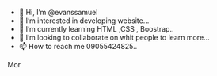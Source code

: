- 👋 Hi, I’m @evanssamuel
- 👀 I’m interested in  developing website...
- 🌱 I’m currently learning HTML ,CSS , Boostrap..
- 💞️ I’m looking to collaborate on whit people to learn more...
- 📫 How to reach me  09055424825..

<!---
evanssamuel/evanssamuel is a ✨ special ✨ repository because its `README.md` (this file) appears on your GitHub profile.
You can click the Preview link to take a look at your changes.
--->
Mor
